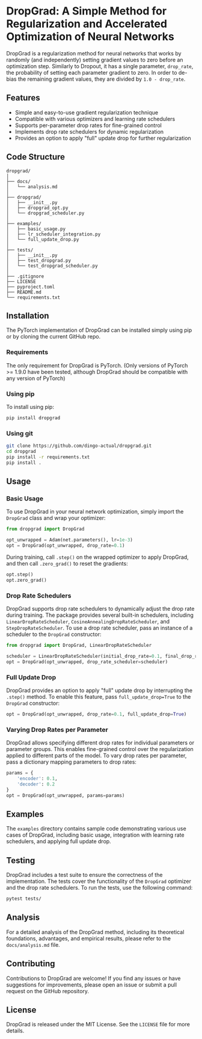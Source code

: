 # DropGrad: A Simple Method for Regularization and Accelerated Optimization of Neural Networks

DropGrad is a regularization method for neural networks that works by randomly (and independently) setting gradient values to zero before an optimization step. Similarly to Dropout, it has a single parameter, `drop_rate`, the probability of setting each parameter gradient to zero. In order to de-bias the remaining gradient values, they are divided by `1.0 - drop_rate`.

## Features

- Simple and easy-to-use gradient regularization technique
- Compatible with various optimizers and learning rate schedulers
- Supports per-parameter drop rates for fine-grained control
- Implements drop rate schedulers for dynamic regularization
- Provides an option to apply "full" update drop for further regularization

## Code Structure

```
dropgrad/
│
├── docs/
│   └── analysis.md
│
├── dropgrad/
│   ├── __init__.py
│   ├── dropgrad_opt.py
│   └── dropgrad_scheduler.py
│
├── examples/
│   ├── basic_usage.py
│   ├── lr_scheduler_integration.py
│   └── full_update_drop.py
│
├── tests/
│   ├── __init__.py
│   ├── test_dropgrad.py
│   └── test_dropgrad_scheduler.py
│
├── .gitignore
├── LICENSE
├── pyproject.toml
├── README.md
└── requirements.txt
```

## Installation

The PyTorch implementation of DropGrad can be installed simply using pip or by cloning the current GitHub repo.

### Requirements

The only requirement for DropGrad is PyTorch. (Only versions of PyTorch >= 1.9.0 have been tested, although DropGrad should be compatible with any version of PyTorch)

### Using pip

To install using pip:

```bash
pip install dropgrad
```

### Using git

```bash
git clone https://github.com/dingo-actual/dropgrad.git
cd dropgrad
pip install -r requirements.txt
pip install .
```

## Usage

### Basic Usage

To use DropGrad in your neural network optimization, simply import the `DropGrad` class and wrap your optimizer:

```python
from dropgrad import DropGrad

opt_unwrapped = Adam(net.parameters(), lr=1e-3)
opt = DropGrad(opt_unwrapped, drop_rate=0.1)
```

During training, call `.step()` on the wrapped optimizer to apply DropGrad, and then call `.zero_grad()` to reset the gradients:

```python
opt.step()
opt.zero_grad()
```

### Drop Rate Schedulers

DropGrad supports drop rate schedulers to dynamically adjust the drop rate during training. The package provides several built-in schedulers, including `LinearDropRateScheduler`, `CosineAnnealingDropRateScheduler`, and `StepDropRateScheduler`. To use a drop rate scheduler, pass an instance of a scheduler to the `DropGrad` constructor:

```python
from dropgrad import DropGrad, LinearDropRateScheduler

scheduler = LinearDropRateScheduler(initial_drop_rate=0.1, final_drop_rate=0.0, num_steps=1000)
opt = DropGrad(opt_unwrapped, drop_rate_scheduler=scheduler)
```

### Full Update Drop

DropGrad provides an option to apply "full" update drop by interrupting the `.step()` method. To enable this feature, pass `full_update_drop=True` to the `DropGrad` constructor:

```python
opt = DropGrad(opt_unwrapped, drop_rate=0.1, full_update_drop=True)
```

### Varying Drop Rates per Parameter

DropGrad allows specifying different drop rates for individual parameters or parameter groups. This enables fine-grained control over the regularization applied to different parts of the model. To vary drop rates per parameter, pass a dictionary mapping parameters to drop rates:

```python
params = {
    'encoder': 0.1,
    'decoder': 0.2
}
opt = DropGrad(opt_unwrapped, params=params)
```

## Examples

The `examples` directory contains sample code demonstrating various use cases of DropGrad, including basic usage, integration with learning rate schedulers, and applying full update drop.

## Testing

DropGrad includes a test suite to ensure the correctness of the implementation. The tests cover the functionality of the `DropGrad` optimizer and the drop rate schedulers. To run the tests, use the following command:

```bash
pytest tests/
```

## Analysis

For a detailed analysis of the DropGrad method, including its theoretical foundations, advantages, and empirical results, please refer to the `docs/analysis.md` file.

## Contributing

Contributions to DropGrad are welcome! If you find any issues or have suggestions for improvements, please open an issue or submit a pull request on the GitHub repository.

## License

DropGrad is released under the MIT License. See the `LICENSE` file for more details.